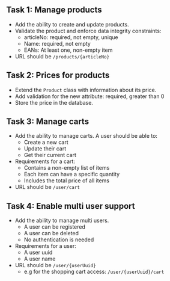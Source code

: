 ## Task 1: Manage products

- Add the ability to create and update products.
- Validate the product and enforce data integrity constraints:
  - articleNo: required, not empty, unique
  - Name: required, not empty
  - EANs: At least one, non-empty item
- URL should be `/products/{articleNo}`  
  
## Task 2: Prices for products

- Extend the `Product` class with information about its price.
- Add validation for the new attribute: required, greater than 0
- Store the price in the database.

## Task 3: Manage carts

- Add the ability to manage carts.
  A user should be able to:
  - Create a new cart
  - Update their cart
  - Get their current cart
- Requirements for a cart:
  - Contains a non-empty list of items
  - Each item can have a specific quantity
  - Includes the total price of all items
- URL should be `/user/cart`

## Task 4: Enable multi user support

- Add the ability to manage multi users.
  - A user can be registered
  - A user can be deleted
  - No authentication is needed
- Requirements for a user:
  - A user uuid
  - A user name
- URL should be `/user/{userUuid}`
  - e.g for the shopping cart access: `/user/{userUuid}/cart`